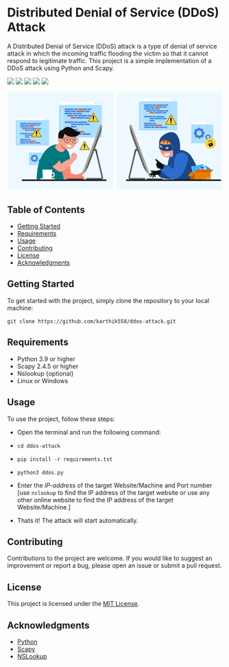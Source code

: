# Distributed Denial of Service (DDoS) Attack

A Distributed Denial of Service (DDoS) attack is a type of denial of service attack in which the incoming traffic flooding the victim so that it cannot respond to legitimate traffic. This project is a simple implementation of a DDoS attack using Python and Scapy.

![](https://img.shields.io/github/license/karthik558/ddos-attack?style=for-the-badge)
![](https://img.shields.io/github/forks/karthik558/ddos-attack?style=for-the-badge)
![](https://img.shields.io/github/stars/karthik558/ddos-attack?style=for-the-badge)
![](https://img.shields.io/github/issues/karthik558/ddos-attack?style=for-the-badge)
![](https://img.shields.io/github/languages/code-size/karthik558/ddos-attack?style=for-the-badge)

![IMAGE](./assets/banner.png)

## Table of Contents

- [Getting Started](#getting-started)
- [Requirements](#requirements)
- [Usage](#usage)
- [Contributing](#contributing)
- [License](#license)
- [Acknowledgments](#acknowledgments)

## Getting Started

To get started with the project, simply clone the repository to your local machine:

```
git clone https://github.com/karthik558/ddos-attack.git
```

## Requirements

- Python 3.9 or higher
- Scapy 2.4.5 or higher
- Nslookup {optional}
- Linux or Windows

## Usage

To use the project, follow these steps:

- Open the terminal and run the following command:
- `cd ddos-attack`
- `pip install -r requirements.txt`
- `python3 ddos.py`

- Enter the _IP-address_ of the target Website/Machine and Port number [use `nslookup` to find the IP address of the target website or use any other online website to find the IP address of the target Website/Machine.]
- Thats it! The attack will start automatically.

## Contributing

Contributions to the project are welcome. If you would like to suggest an improvement or report a bug, please open an issue or submit a pull request.

## License

This project is licensed under the [MIT License](https://opensource.org/licenses/MIT).

## Acknowledgments

- [Python](https://www.python.org/)
- [Scapy](https://scapy.net/)
- [NSLookup](https://www.nslookup.io/)
